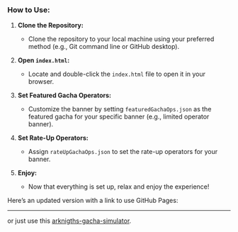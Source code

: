 ### How to Use:
1. **Clone the Repository:**
   - Clone the repository to your local machine using your preferred method (e.g., Git command line or GitHub desktop).

2. **Open `index.html`:**
   - Locate and double-click the `index.html` file to open it in your browser.

3. **Set Featured Gacha Operators:**
   - Customize the banner by setting `featuredGachaOps.json` as the featured gacha for your specific banner (e.g., limited operator banner).

4. **Set Rate-Up Operators:**
   - Assign `rateUpGachaOps.json` to set the rate-up operators for your banner.

5. **Enjoy:**
   - Now that everything is set up, relax and enjoy the experience!


Here’s an updated version with a link to use GitHub Pages:

---

or just use this [arknigths-gacha-simulator]([https://pages.github.com/](https://biji-seed.github.io/arknigths-gacha-simulator/)).
